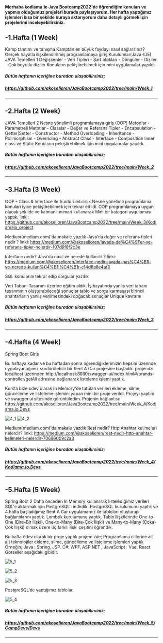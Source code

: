 #### Merhaba kodlama.io Java Bootcamp2022'de öğrendiğim konuları ve yapmış olduğumuz projeleri burada paylaşıyorum. Her hafta yaptığımız işlemleri kısa bir şekilde buraya aktarıyorum daha detaylı görmek için projelerimi inceleyebilirsiniz.

## -1.Hafta (1 Week)

Kamp tanıtımı ve tanışma
Kamptan en büyük faydayı nasıl sağlarsınız?
Gerçek hayatla ilişkilendirilmiş programlamaya giriş
Kurulumlar(Java-IDE)
JAVA Temelleri 1
Değişkenler - Veri Tipleri - Şart blokları - Döngüler - Diziler - Çok boyutlu diziler
Konuların pekiştirebilmek için mini uygulamalar yapıldı.

##### Bütün haftanın içeriğine buradan ulaşabilirsiniz;
##### https://github.com/akoselioren/JavaBootcamp2022/tree/main/Week_1
--------------------------------------------------------------------------------------------------------------------------------------------------------------------------

## -2.Hafta (2 Week)

JAVA Temelleri 2
Nesne yönelimli programlamaya giriş (OOP)
Metodlar - Parametreli Metotlar - Classlar - Değer ve Referans Tipler - Encapsulation - Getter|Setter - Constructor - Method Overloading - 
Inheritance - Polimorphism - Overriding - Abstract Class - Interface - Composition Inner class ve Static
Konuların pekiştirebilmek için mini uygulamalar yapıldı.

##### Bütün haftanın içeriğine buradan ulaşabilirsiniz;
##### https://github.com/akoselioren/JavaBootcamp2022/tree/main/Week_2
--------------------------------------------------------------------------------------------------------------------------------------------------------------------------

## -3.Hafta (3 Week)

OOP - Class & Interface ile Sürdürülebilirlik
Nesne yönelimli programlama konuları iyice pekiştirebilmek için tekrar edildi.
OOP programlamaya uygun olacak şekilde ve katmanlı mimari kullanarak Mini bir katagori uygulaması yaptık. linki;
https://github.com/akoselioren/JavaBootcamp2022/tree/main/Week_3/Kodlamaio_project

Medium(medium.com)'da makale yazdık
Java'da değer ve referans tipleri nedir ?
linki: https://medium.com/@akoselioren/javada-de%C4%9Fer-ve-referans-tipler-nelerdir-107d9f8f2c3e

Interface nedir? Java’da nasıl ve nerede kullanılır ?
linki: https://medium.com/@akoselioren/interface-nedir-javada-nas%C4%B1l-ve-nerede-kullan%C4%B1l%C4%B1r-c14d8a8e4af0

SQL konularını tekrar edip sorgular yazdık 

Veri Tabanı Tasarımı üzerine eğitim aldık.
İş hayatında yanlış veri tabanı tasarımının oluşturabileceği sonuçlar
tablo ve sorgu karmaşası 
birincil anahtarların yanlış verilmesindeki doğacak sonuçlar
Unique kavramı

##### Bütün haftanın içeriğine buradan ulaşabilirsiniz;
##### https://github.com/akoselioren/JavaBootcamp2022/tree/main/Week_3
--------------------------------------------------------------------------------------------------------------------------------------------------------------------------

## -4.Hafta (4 Week)

Spring Boot Giriş

Bu haftaya kadar ve bu haftadan sonra öğrendiğiklerimizin hepsini üzerinde uygulayacağımız sürdürülebilir bir Rent A Car projesine başladık.
projemizi localhost üzerinden http://localhost:8080/swagger-ui/index.html#/brands-controller/getAll adresine bağlanarak listeleme işlemi yaptık.

Kursta bize ödev olarak In Memory'de tutulan verileri ekleme, silme, güncelleme ve listeleme işlemini yapan mini bir proje verildi.
Projeyi yaptım ve swagger.ui sitesinde görüntüledim.
Projenin bağlantısı: https://github.com/akoselioren/JavaBootcamp2022/tree/main/Week_4/Kodlama.io.Devs

![4_1](https://user-images.githubusercontent.com/112801816/204500089-809d0bd7-09b5-4f6d-8342-6e84605d3511.PNG)
![4_2](https://user-images.githubusercontent.com/112801816/204500123-1566ad14-fac8-4933-a82f-471bb73a19ef.PNG)

Medium(medium.com)'da makale yazdık
Rest nedir? Http Anahtar kelimeleri nelerdir?
linki: https://medium.com/@akoselioren/rest-nedir-http-anahtar-kelimeleri-nelerdir-70666009c2a3

##### Bütün haftanın içeriğine buradan ulaşabilirsiniz;
##### https://github.com/akoselioren/JavaBootcamp2022/tree/main/Week_4/Kodlama.io.Devs
--------------------------------------------------------------------------------------------------------------------------------------------------------------------------

## -5.Hafta (5 Week)

Spring Boot 2
Daha önceden In Memory kullanarak listelediğimiz verileri SQL'e aktarmak için PostgreSQL'i indirdik.
PostgreSQL kurulumunu yaptık ve 4.hafta başladığımız Rent A Car uygulamamız ile tabloları oluşturup bağlantılarını yaptık.
Lombok kurulumunu yaptık.
Tablo ilişkilerinde 
One-to-One (Bire-Bir İlişki), One-to-Many (Bire-Çok İlişki) ve Many-to-Many (Çoka-Çok İlişki) olmak üzere üç farklı ilişki çeşitini öğrendik.

Bu hafta ödev olarak bir proje yaptık projemizde;
Programlama dillerine ait alt teknolojiler ekleme, silme, güncelleme ve listeleme işlemleri yaptık
Örneğin; Java : Spring, JSP.
C#: WPF, ASP.NET ,
JavaScript : Vue, React
Görseller aşağıdaki gibidir.

![5_1](https://user-images.githubusercontent.com/112801816/204500153-3934f2a4-1145-470a-9fb9-7560114c32b7.PNG)

![5_2](https://user-images.githubusercontent.com/112801816/204500167-aa390c11-316b-4a84-94e1-f3238c61809e.PNG)

![5_3](https://user-images.githubusercontent.com/112801816/204500189-9b635296-94c9-4668-a201-cc39c6747d78.PNG)

PostgreSQL'de yaptığımız tablolar.

![5_4](https://user-images.githubusercontent.com/112801816/204500205-524e4c28-d8f7-4f0e-884e-b480d3dee917.PNG)

##### Bütün haftanın içeriğine buradan ulaşabilirsiniz;
##### https://github.com/akoselioren/JavaBootcamp2022/tree/main/Week_5/CampDevs/Devs
--------------------------------------------------------------------------------------------------------------------------------------------------------------------------

